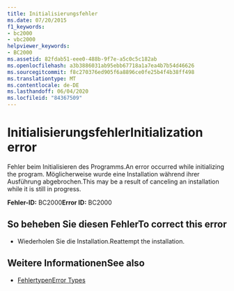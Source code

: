 ```yaml
---
title: Initialisierungsfehler
ms.date: 07/20/2015
f1_keywords:
- bc2000
- vbc2000
helpviewer_keywords:
- BC2000
ms.assetid: 82fdab51-eee0-488b-9f7e-a5c0c5c182ab
ms.openlocfilehash: a3b3886031ab95ebb67718a1a7ea4b7b54d46626
ms.sourcegitcommit: f8c270376ed905f6a8896ce0fe25b4f4b38ff498
ms.translationtype: MT
ms.contentlocale: de-DE
ms.lasthandoff: 06/04/2020
ms.locfileid: "84367509"
---
```

# <a name="initialization-error"></a><span data-ttu-id="c2977-102">Initialisierungsfehler</span><span class="sxs-lookup"><span data-stu-id="c2977-102">Initialization error</span></span>
<span data-ttu-id="c2977-103">Fehler beim Initialisieren des Programms.</span><span class="sxs-lookup"><span data-stu-id="c2977-103">An error occurred while initializing the program.</span></span> <span data-ttu-id="c2977-104">Möglicherweise wurde eine Installation während ihrer Ausführung abgebrochen.</span><span class="sxs-lookup"><span data-stu-id="c2977-104">This may be a result of canceling an installation while it is still in progress.</span></span>  
  
 <span data-ttu-id="c2977-105">**Fehler-ID:** BC2000</span><span class="sxs-lookup"><span data-stu-id="c2977-105">**Error ID:** BC2000</span></span>  
  
## <a name="to-correct-this-error"></a><span data-ttu-id="c2977-106">So beheben Sie diesen Fehler</span><span class="sxs-lookup"><span data-stu-id="c2977-106">To correct this error</span></span>  
  
- <span data-ttu-id="c2977-107">Wiederholen Sie die Installation.</span><span class="sxs-lookup"><span data-stu-id="c2977-107">Reattempt the installation.</span></span>  
  
## <a name="see-also"></a><span data-ttu-id="c2977-108">Weitere Informationen</span><span class="sxs-lookup"><span data-stu-id="c2977-108">See also</span></span>

- [<span data-ttu-id="c2977-109">Fehlertypen</span><span class="sxs-lookup"><span data-stu-id="c2977-109">Error Types</span></span>](../programming-guide/language-features/error-types.md)

